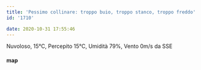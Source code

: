 ```yaml
---
title: 'Pessimo collinare: troppo buio, troppo stanco, troppo freddo'
id: '1710'

date: 2020-10-31 17:55:46
---
```


Nuvoloso, 15°C, Percepito 15°C, Umidità 79%, Vento 0m/s da SSE

<!-- ![image](/images/2021/08/20201031-activity-map_hu8a92de06ef66c649cd061793137f5830_78221_700x0_resize_box_3.png) -->

#### map
